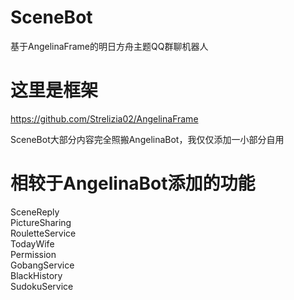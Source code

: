 # SceneBot
基于AngelinaFrame的明日方舟主题QQ群聊机器人

# 这里是框架
https://github.com/Strelizia02/AngelinaFrame

SceneBot大部分内容完全照搬AngelinaBot，我仅仅添加一小部分自用

# 相较于AngelinaBot添加的功能
SceneReply  
PictureSharing  
RouletteService  
TodayWife  
Permission  
GobangService  
BlackHistory  
SudokuService  
